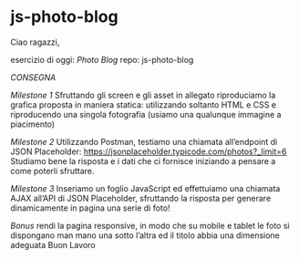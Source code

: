 # js-photo-blog
Ciao ragazzi,

esercizio di oggi: *Photo Blog*
repo: js-photo-blog


*CONSEGNA*


*Milestone 1*
Sfruttando gli screen e gli asset in allegato riproduciamo la grafica proposta in maniera statica: utilizzando soltanto HTML e CSS e riproducendo una singola fotografia (usiamo una qualunque immagine a piacimento)

*Milestone 2*
Utilizzando Postman, testiamo una chiamata all’endpoint di JSON Placeholder:
https://jsonplaceholder.typicode.com/photos?_limit=6
Studiamo bene la risposta e i dati che ci fornisce iniziando a pensare a come poterli sfruttare.

*Milestone 3*
Inseriamo un foglio JavaScript ed effettuiamo una chiamata AJAX all’API di JSON Placeholder, sfruttando la risposta per generare dinamicamente in pagina una serie di foto!

*Bonus*
rendi la pagina responsive, in modo che su mobile e tablet le foto si dispongano man mano una sotto l’altra ed il titolo abbia una dimensione adeguata
Buon Lavoro